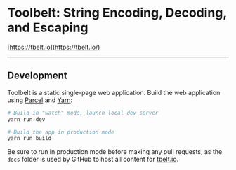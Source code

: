 # Toolbelt: String Encoding, Decoding, and Escaping

[https://tbelt.io](https://tbelt.io/)

---

## Development

Toolbelt is a static single-page web application. Build the web application using [Parcel](https://parceljs.org/) and [Yarn](https://yarnpkg.com/):

```sh
# Build in "watch" mode, launch local dev server
yarn run dev

# Build the app in production mode
yarn run build
```

Be sure to run in production mode before making any pull requests, as the `docs` folder is used by GitHub to host all content for [tbelt.io](https://tbelt.io/).
